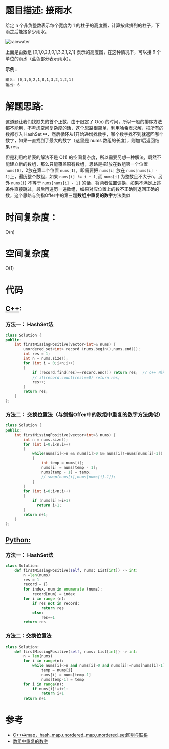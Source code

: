 # 题目描述: 接雨水

给定 n 个非负整数表示每个宽度为 1 的柱子的高度图，计算按此排列的柱子，下雨之后能接多少雨水。

![rainwater](https://github.com/bryceustc/LeetCode_Note/blob/master/cpp/Trapping-Rain-Water/Image/rainwatertrap.png)

上面是由数组 [0,1,0,2,1,0,1,3,2,1,2,1] 表示的高度图，在这种情况下，可以接 6 个单位的雨水（蓝色部分表示雨水）。 

**示例 :**
```
输入: [0,1,0,2,1,0,1,3,2,1,2,1]
输出: 6
```
  
# 解题思路:

  这道题让我们找缺失的首个正数，由于限定了 O(n) 的时间，所以一般的排序方法都不能用，不考虑空间复杂度的话，这个思路很简单，利用哈希表求解，把所有的数都存入 HashSet 中，然后循环从1开始递增找数字，哪个数字找不到就返回哪个数字，如果一直找到了最大的数字（这里是 nums 数组的长度），则加1后返回结果 res。
  
  但是利用哈希表的解法不是 O(1) 的空间复杂度，所以需要另想一种解法，既然不能建立新的数组，那么只能覆盖原有数组，思路是把1放在数组第一个位置 ``nums[0]``，2放在第二个位置 ``nums[1]``，即需要把 ``nums[i]`` 放在 ``nums[nums[i] - 1]``上，遍历整个数组，如果 ``nums[i] != i + 1``, 而 ``nums[i]`` 为整数且不大于n，另外 ``nums[i]`` 不等于 ``nums[nums[i] - 1]`` 的话，将两者位置调换，如果不满足上述条件直接跳过，最后再遍历一遍数组，如果对应位置上的数不正确则返回正确的数，这个思路与剑指Offer中的第三题**数组中重复的数字**方法类似
  

# 时间复杂度：
  O(n)
  
# 空间复杂度
  O(1)
  
# 代码

## [C++](./Trapping-Rain-Water.cpp):
### 方法一： HashSet法
```c++
class Solution {
public:
    int firstMissingPositive(vector<int>& nums) {
        unordered_set<int> record (nums.begin(),nums.end());
        int res = 1;
        int n = nums.size();
        for (int i = 0;i<n;i++)
        {
            if (record.find(res)==record.end()) return res;  // c++ 哈希表中find 找到返回迭代器,与count用法类似，count统计次数，找到返回1，
            // if(record.count(res)==0) return res;
            res++;
        }
        return res;
    }
};
```
### 方法二： 交换位置法（与剑指Offer中的数组中重复的数字方法类似）
```c++
class Solution {
public:
    int firstMissingPositive(vector<int>& nums) {
        int n = nums.size();
        for (int i=0;i<n;i++)
        {
            while(nums[i]<=n && nums[i]>0 && nums[i]!=nums[nums[i]-1])
            {
                int temp = nums[i];
                nums[i] = nums[temp - 1];
                nums[temp - 1] = temp;
                // swap(nums[i],nums[nums[i]-1]);
            }
        }
        for (int i=0;i<n;i++)
        {
            if (nums[i]!=i+1)
              return i+1;
        }
        return n+1;
    }
};
```


## [Python:](https://github.com/bryceustc/LeetCode_Note/blob/master/python/Trapping-Rain-Water/Trapping-Rain-Water.py)
### 方法一： HashSet法
```python
class Solution:
    def firstMissingPositive(self, nums: List[int]) -> int:
        n =len(nums)
        res = 1
        record = {}
        for index, num in enumerate (nums):
            record[num] = index
        for i in range (n):
            if res not in record:
                return res
            else:
                res+=1
        return res
```

### 方法二：交换位置法
```python
class Solution:
    def firstMissingPositive(self, nums: List[int]) -> int:
        n = len(nums)
        for i in range(n):
            while nums[i]<=n and nums[i]>0 and nums[i]!=nums[nums[i]-1]:
                temp = nums[i]
                nums[i] = nums[temp-1]
                nums[temp-1] = temp
        for i in range(n):
            if nums[i]!=i+1:
                return i+1
        return n+1
```
# 参考
  - [C++中map，hash_map,unordered_map,unordered_set区别与联系](https://blog.csdn.net/u013195320/article/details/23046305)
  - [数组中重复的数字](https://github.com/bryceustc/CodingInterviews/blob/master/DuplicationInArray/README.md)
